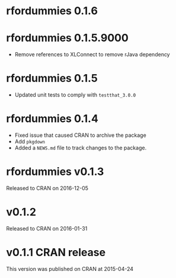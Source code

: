 # rfordummies 0.1.6

# rfordummies 0.1.5.9000

* Remove references to XLConnect to remove rJava dependency


# rfordummies 0.1.5

* Updated unit tests to comply with `testthat_3.0.0`


# rfordummies 0.1.4

* Fixed issue that caused CRAN to archive the package
* Add `pkgdown`
* Added a `NEWS.md` file to track changes to the package.


# rfordummies v0.1.3

Released to CRAN on 2016-12-05


# v0.1.2

Released to CRAN on 2016-01-31


# v0.1.1 CRAN release

This version was published on CRAN at 2015-04-24
